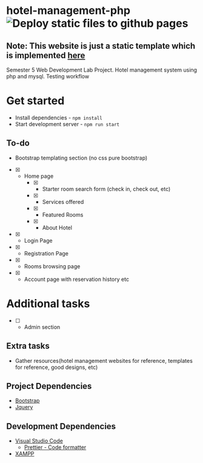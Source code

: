 # hotel-management-php ![Deploy static files to github pages](https://github.com/alandsilva26/hotel-management-php/workflows/Deploy%20static%20files%20to%20github%20pages/badge.svg)

## Note: This website is just a static template which is implemented [here](https://github.com/alandsila26/hotel-management-php)
Semester 5 Web Development Lab Project. Hotel management system using php and mysql.
Testing workflow

# Get started

- Install dependencies - `npm install`
- Start development server - `npm run start`

## To-do

- Bootstrap templating section (no css pure bootstrap)

* [x] - Home page
    - [x] - Starter room search form (check in, check out, etc)
    - [x] - Services offered
    - [x] - Featured Rooms
    - [x] - About Hotel
 * [x] - Login Page
 * [x] - Registration Page
* [x] - Rooms browsing page 
* [x] - Account page with reservation history etc

# Additional tasks

- [ ] - Admin section

## Extra tasks

- Gather resources(hotel management websites for reference, templates for reference, good designs, etc)

## Project Dependencies

- [Bootstrap](https://getbootstrap.com/)
- [Jquery](https://jquery.com/)

## Development Dependencies

- [Visual Studio Code](https://code.visualstudio.com/)
  - [Prettier - Code formatter](https://marketplace.visualstudio.com/items?itemName=esbenp.prettier-vscode)
- [XAMPP](https://www.apachefriends.org/index.html)
